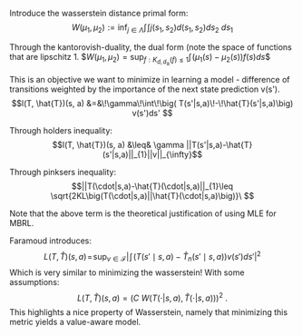 
Introduce the wasserstein distance primal form: 
$$W(\mu_1,\mu_2):=\inf_{j \in \Lambda}\int\!\int j(s_1,s_2) d(s_1,s_2)ds_2\ ds_1 $$

Through the kantorovish-duality, the dual form (note the space of functions that are lipschitz 1. 
$$W(\mu_1,\mu_2)=\sup_{f:K_{d,d_{\mathbb{R}}}(f)\leq 1}\int\! \big(\mu_{1}(s)-\mu_{2}(s)\big)f(s)ds\$$

This is an objective we want to minimize in learning a model - difference of transitions weighted by the importance of the next state prediction v(s'). 
$$l(T, \hat{T})(s, a)
    &=&\!\gamma\!\int\!\big( T(s'|s,a)\!-\!\hat{T}(s'|s,a)\big) v(s')ds'
    $$

Through holders inequality:
$$l(T, \hat{T})(s, a) &\leq& \gamma ||T(s'|s,a)-\hat{T}(s'|s,a)||_{1}||v||_{\infty}$$

Through pinksers inequality: 
$$||T(\cdot|s,a)-\hat{T}(\cdot|s,a)||_{1}\leq \sqrt{2KL\big(T(\cdot|s,a)||\hat{T}(\cdot|s,a)\big)}\ $$

Note that the above term is the theoretical justification of using MLE for MBRL.

Faramoud introduces: 
$$L(T,\hat T)(s,a)\!=\!\sup_{v\in \mathcal{F}}\Big|\!\int\!\big(T(s'\mid s,a)-\hat{T}_n(s'\mid s,a)\big)v(s') ds' \Big|^2$$
Which is very similar to minimizing the wasserstein! With some assumptions: 
$$L\big(T,\widehat T\big)(s,a)=\Big(C\ W\big(T(\cdot|s,a),\widehat T(\cdot|s,a)\big)\Big)^2\ .$$
This highlights a nice property of Wasserstein, namely that minimizing this metric yields a value-aware model.
